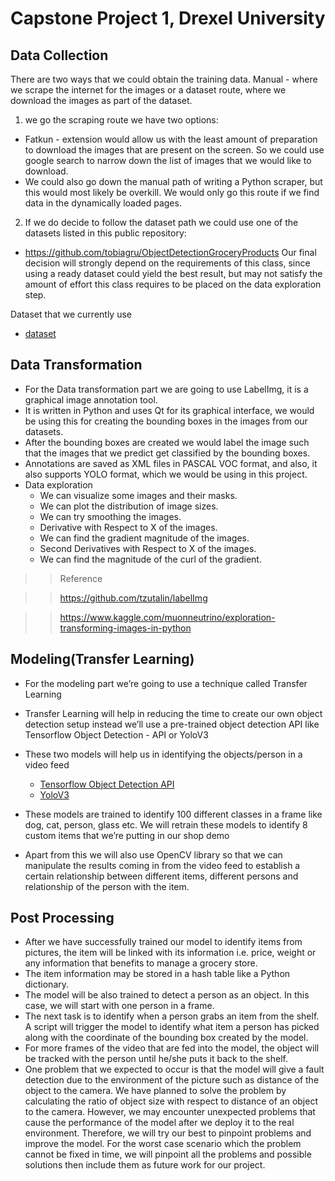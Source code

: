 # Capstone Project 1, Drexel University
## Data Collection
There are two ways that we could obtain the training data. Manual - where we scrape the internet for the images or a dataset route, where we download the images as part of the dataset.

1. we go the scraping route we have two options:
  - Fatkun - extension would allow us with the least amount of preparation to download the images that are present on the screen. So we could use google search to narrow down the list of images that we would like to download. 
  - We could also go down the manual path of writing a Python scraper, but this would most likely be overkill. We would only go this route if we find data in the dynamically loaded pages. 
2. If we do decide to follow the dataset path we could use one of the datasets listed in this public repository:
  - https://github.com/tobiagru/ObjectDetectionGroceryProducts
Our final decision will strongly depend on the requirements of this class, since using a ready dataset could yield the best result, but may not satisfy the amount of effort this class requires to be placed on the data exploration step. 

Dataset that we currently use
- [dataset](https://drive.google.com/drive/folders/1OofnsREqF1QNfUqZPZgcXu2VkWr2JUMA)

## Data Transformation
- For the Data transformation part we are going to use LabelImg, it is a graphical image annotation tool.
- It is written in Python and uses Qt for its graphical interface, we would be using this for creating the bounding boxes in the images from our datasets.
- After the bounding boxes are created we would label the image such that the images that we predict get classified by the bounding boxes.
- Annotations are saved as XML files in PASCAL VOC format, and also, it also supports YOLO format, which we would be using in this project.
- Data exploration
  - We can visualize some images and their masks.
  - We can plot the distribution of image sizes.
  - We can try smoothing the images.
  - Derivative with Respect to X of the images.
  - We can find the gradient magnitude of the images.
  - Second Derivatives with Respect to X of the images.
  - We can find the magnitude of the curl of the gradient.

>> Reference

>> https://github.com/tzutalin/labelImg

>> https://www.kaggle.com/muonneutrino/exploration-transforming-images-in-python

## Modeling(Transfer Learning)
- For the modeling part we’re going to use a technique called Transfer Learning
- Transfer Learning will help in reducing the time to create our own object detection setup instead we’ll use a pre-trained object detection API like Tensorflow Object Detection - API or YoloV3
- These two models will help us in identifying the objects/person in a video feed
  - [Tensorflow Object Detection API](https://github.com/tensorflow/models/tree/master/research/object_detection)
  - [YoloV3](https://pjreddie.com/darknet/yolo/)

- These models are trained to identify 100 different classes in a frame like dog, cat, person, glass etc. We will retrain these models to identify 8 custom items that we’re putting in our shop demo
- Apart from this we will also use OpenCV library so that we can manipulate the results coming in from the video feed to establish a certain relationship between different items, different persons and relationship of the person with the item.

## Post Processing
- After we have successfully trained our model to identify items from pictures, the item will be linked with its information i.e. price, weight or any information that benefits to manage a grocery store.
- The item information may be stored in a hash table like a Python dictionary.
- The model will be also trained to detect a person as an object. In this case, we will start with one person in a frame.
- The next task is to identify when a person grabs an item from the shelf. A script will trigger the model to identify what item a person has picked along with the coordinate of the bounding box created by the model.
- For more frames of the video that are fed into the model, the object will be tracked with the person until he/she puts it back to the shelf.
- One problem that we expected to occur is that the model will give a fault detection due to the environment of the picture such as distance of the object to the camera. We have planned to solve the problem by calculating the ratio of object size with respect to distance of an object to the camera. However, we may encounter unexpected problems that cause the performance of the model after we deploy it to the real environment. Therefore, we will try our best to pinpoint problems and improve the model. For the worst case scenario which the problem cannot be fixed in time, we will pinpoint all the problems and possible solutions then include them as future work for our project. 

